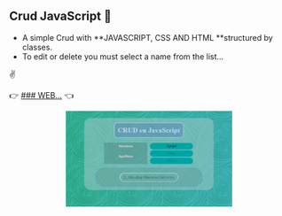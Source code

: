 ## Crud JavaScript :walking:

-   A simple Crud with **JAVASCRIPT, CSS AND HTML **structured by classes.
-   To edit or delete you must select a name from the list...

:v:

:point_right: [### WEB...](https://crudinclasses.netlify.app/ '### WEB...') :point_left:

<div>
<p style = 'text-align:center;'>
<img src="./imgReadme/screenshot.PNG" alt="JuveYell" width="300px">
</p>
</div>
